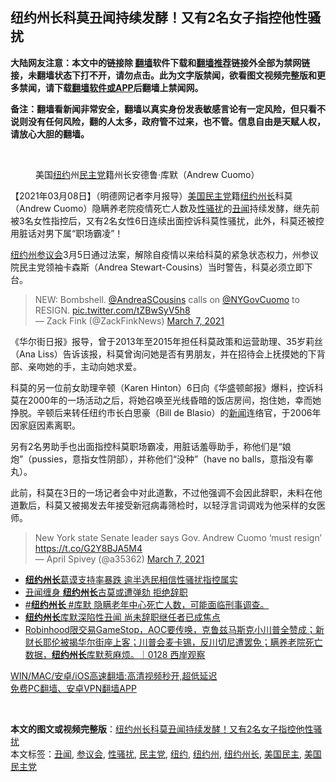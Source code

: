  <h2>纽约州长科莫丑闻持续发酵！又有2名女子指控他性骚扰</h2> <p class="notice"><b>大陆网友注意：本文中的链接除 <a href="https://github.com/bannedbook/fanqiang" >翻墙</a>软件下载和<a href="https://github.com/killgcd/justmysocks/blob/master/README.md">翻墙推荐</a>链接外全部为禁网链接，未翻墙状态下打不开，请勿点击。此为文字版禁闻，欲看图文视频完整版和更多禁闻，请下载<a href="https://github.com/bannedbook/fanqiang">翻墙软件或APP</a>后翻墙上禁闻网。</p><p>备注：翻墙看新闻非常安全，翻墙以真实身份发表敏感言论有一定风险，但只看不说则没有任何风险，翻的人太多，政府管不过来，也不管。信息自由是天赋人权，请放心大胆的翻墙。</b></p>  <div class="entry"> <br /> <figure><a href="https://i1.wp.com/upload-images-bucket-v64rleca837do.s3.eu-west-1.amazonaws.com/wp-content/uploads/2021/03/02201629/20210224045706398.jpg?fit=1280%2C853&#038;ssl=1" data-caption="美国纽约州民主党籍州长安德鲁·库默（Andrew Cuomo）"></a><figcaption class="wp-caption-text">美国<a href="https://www.bannedbook.org/bnews/tag/%e7%ba%bd%e7%ba%a6/" class="st_tag internal_tag" rel="tag" title="标签 纽约 下的日志">纽约</a>州<a href="https://www.bannedbook.org/bnews/tag/%e6%b0%91%e4%b8%bb%e5%85%9a/" class="st_tag internal_tag" rel="tag" title="标签 民主党 下的日志">民主党</a>籍州长安德鲁·库默（Andrew Cuomo）</figcaption></figure> <p>【2021年03月08日】（明德网记者李月报导）<a href="https://www.bannedbook.org/bnews/tag/%e7%be%8e%e5%9b%bd%e6%b0%91%e4%b8%bb%e5%85%9a/" class="st_tag internal_tag" rel="tag" title="标签 美国民主党 下的日志">美国民主党</a>籍<a href="https://www.bannedbook.org/bnews/tag/%e7%ba%bd%e7%ba%a6%e5%b7%9e%e9%95%bf/" class="st_tag internal_tag" rel="tag" title="标签 纽约州长 下的日志">纽约州长</a>科莫（Andrew Cuomo）隐瞒养老院疫情死亡人数及<a href="https://www.bannedbook.org/bnews/tag/%E6%80%A7%E9%AA%9A%E6%89%B0/" class="st_tag internal_tag" rel="tag" title="标签 性骚扰 下的日志">性骚扰</a>的<a href="https://www.bannedbook.org/bnews/tag/%e4%b8%91%e9%97%bb/" class="st_tag internal_tag" rel="tag" title="标签 丑闻 下的日志">丑闻</a>持续发酵，继先前被3名女性指控后，又有2名女性6日连续出面控诉科莫性骚扰，此外，科莫还被控用脏话对男下属“职场霸凌”！</p> <p><a href="https://www.bannedbook.org/bnews/tag/%E7%BA%BD%E7%BA%A6%E5%B7%9E/" class="st_tag internal_tag" rel="tag" title="标签 纽约州 下的日志">纽约州</a><a href="https://www.bannedbook.org/bnews/tag/%E5%8F%82%E8%AE%AE%E4%BC%9A/" class="st_tag internal_tag" rel="tag" title="标签 参议会 下的日志">参议会</a>3月5日通过法案，解除自疫情以来给科莫的紧急状态权力，州参议院民主党领袖卡森斯（Andrea Stewart-Cousins）当时警告，科莫必须立即下台。</p>  <blockquote class="twitter-tweet" data-width="550" data-dnt="true"> NEW: Bombshell. ⁦<a href="https://twitter.com/AndreaSCousins?ref_src=twsrc%5Etfw">@AndreaSCousins</a>⁩ calls on ⁦<a href="https://twitter.com/NYGovCuomo?ref_src=twsrc%5Etfw">@NYGovCuomo</a>⁩ to RESIGN. <a href="https://t.co/tZBwSyV5h8">pic.twitter.com/tZBwSyV5h8</a><br/> &mdash; Zack Fink (@ZackFinkNews) <a href="https://twitter.com/ZackFinkNews/status/1368653562570539009?ref_src=twsrc%5Etfw">March 7, 2021</a><br/> </blockquote> <p>《华尔街日报》报导，曾于2013年至2015年担任科莫政策和运营助理、35岁莉丝（Ana Liss）告诉该报，科莫曾询问她是否有男朋友，并在招待会上抚摸她的下背部、亲吻她的手，主动向她求爱。</p> <p>科莫的另一位前女助理辛顿（Karen Hinton）6日向《华盛顿邮报》爆料，控诉科莫在2000年的一场活动之后，将她召唤至光线昏暗的饭店房间，抱住她，幸而她挣脱。辛顿后来转任纽约市长白思豪（Bill de Blasio）的<span class='wp_keywordlink_affiliate'><a href="https://www.bannedbook.org/" title="新闻">新闻</a></span>连络官，于2006年因家庭因素离职。</p>  <p>另有2名男助手也出面指控科莫职场霸凌，用脏话羞辱助手，称他们是“娘炮”（pussies，意指女性阴部），并称他们“没种”（have no balls，意指没有睾丸）。</p> <p>此前，科莫在3日的一场记者会中对此道歉，不过他强调不会因此辞职，未料在他道歉后，科莫又被揭发去年接受新冠病毒筛检时，以轻浮言词调戏为他采样的女医师。</p>  <blockquote class="twitter-tweet" data-width="550" data-dnt="true"> New York state Senate leader says Gov. Andrew Cuomo ‘must resign’ <a href="https://t.co/G2Y8BJA5M4">https://t.co/G2Y8BJA5M4</a><br/> &mdash; April Spivey (@a35362) <a href="https://twitter.com/a35362/status/1368674344721920002?ref_src=twsrc%5Etfw">March 7, 2021</a><br/> </blockquote> <ul class='op-related-articles' title='相关阅读'> <li><a href='https://www.bannedbook.org/bnews/cnnews/20210306/1499362.html' target='_blank'><b>纽约州长</b>葛谟支持率暴跌 逾半选民相信性骚扰指控属实</a></li> <li><a href='https://www.bannedbook.org/bnews/taiwannews/20210305/1498901.html' target='_blank'>丑闻缠身 <b>纽约州长</b>古莫或遭弹劾 拒绝辞职</a></li> <li><a href='https://www.bannedbook.org/bnews/bannedvideo/20210304/1498247.html' target='_blank'>#<b>纽约州长</b> #库默 隐瞒老年中心死亡人数，可能面临刑事调查。</a></li> <li><a href='https://www.bannedbook.org/bnews/comments/20210304/1498087.html' target='_blank'><b>纽约州长</b>库默深陷性丑闻 尚未辞职继任者已成焦点</a></li> <li><a href='https://www.bannedbook.org/bnews/bannedvideo/20210303/1497527.html' target='_blank'>Robinhood限交易GameStop，AOC要传唤，克鲁兹马斯克小川普全赞成；新财长耶伦被揭华尔街座上客；川普会麦卡锡，反川切尼遭罢免；瞒养老院死亡数据，<b>纽约州长</b>库默惹麻烦。｜0128 西岸观察</a></li> </ul> <p class="texttj"> <a href="https://github.com/bannedbook/fanqiang/wiki/V2ray%E6%9C%BA%E5%9C%BA" target="_blank">WIN/MAC/安卓/iOS高速翻墙:高清视频秒开,超低延迟</a><br/> <a href="https://github.com/bannedbook/fanqiang/wiki/%E7%A6%81%E9%97%BB%E7%BD%91%E5%AE%89%E5%8D%93%E7%BF%BB%E5%A2%99%E6%96%B0%E9%97%BBAPP" target="_blank">免费PC翻墙、安卓VPN翻墙APP</a></p><p>&nbsp;</p> <a name='sharetosocial'></a>       <div><b>本文的图文或视频完整版</b>：<a href='https://www.bannedbook.org/bnews/comments/20210308/1500526.html'>纽约州长科莫丑闻持续发酵！又有2名女子指控他性骚扰</a></div>  </div><!--END ENTRY--> <div class="postfooter"> <div>本文标签：<a href="https://www.bannedbook.org/bnews/tag/%e4%b8%91%e9%97%bb/" rel="tag">丑闻</a>, <a href="https://www.bannedbook.org/bnews/tag/%E5%8F%82%E8%AE%AE%E4%BC%9A/" rel="tag">参议会</a>, <a href="https://www.bannedbook.org/bnews/tag/%E6%80%A7%E9%AA%9A%E6%89%B0/" rel="tag">性骚扰</a>, <a href="https://www.bannedbook.org/bnews/tag/%e6%b0%91%e4%b8%bb%e5%85%9a/" rel="tag">民主党</a>, <a href="https://www.bannedbook.org/bnews/tag/%e7%ba%bd%e7%ba%a6/" rel="tag">纽约</a>, <a href="https://www.bannedbook.org/bnews/tag/%E7%BA%BD%E7%BA%A6%E5%B7%9E/" rel="tag">纽约州</a>, <a href="https://www.bannedbook.org/bnews/tag/%e7%ba%bd%e7%ba%a6%e5%b7%9e%e9%95%bf/" rel="tag">纽约州长</a>, <a href="https://www.bannedbook.org/bnews/tag/%e7%be%8e%e5%9b%bd%e6%b0%91%e4%b8%bb/" rel="tag">美国民主</a>, <a href="https://www.bannedbook.org/bnews/tag/%e7%be%8e%e5%9b%bd%e6%b0%91%e4%b8%bb%e5%85%9a/" rel="tag">美国民主党</a></div>  </div><!--END POSTFOOTER--> 
